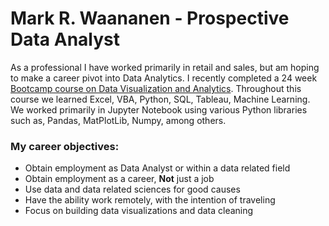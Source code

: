# Mark R. Waananen - Prospective Data Analyst
As a professional I have worked primarily in retail and sales, but am hoping to make a career pivot into Data Analytics. I recently completed a 24 week [Bootcamp course on Data Visualization and Analytics](https://bootcamp.umn.edu/data/). Throughout this course we learned Excel, VBA, Python, SQL, Tableau, Machine Learning. We worked primarily in Jupyter Notebook using various Python libraries such as, Pandas, MatPlotLib, Numpy, among others. 
### My career objectives:
+ Obtain employment as Data Analyst or within a data related field
+ Obtain employment as a career, __Not__ just a job
+ Use data and data related sciences for good causes
+ Have the ability work remotely, with the intention of traveling
+ Focus on building data visualizations and data cleaning

